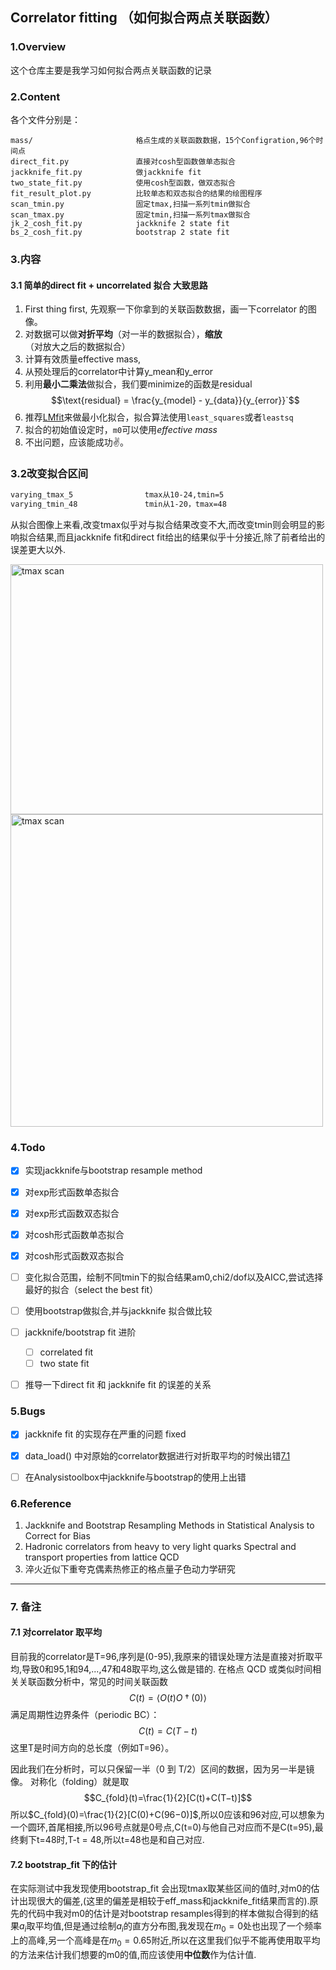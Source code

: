 ## Correlator fitting （如何拟合两点关联函数）

### 1.Overview
这个仓库主要是我学习如何拟合两点关联函数的记录


### 2.Content
各个文件分别是：
```
mass/                       格点生成的关联函数数据，15个Configration,96个时间点
direct_fit.py               直接对cosh型函数做单态拟合
jackknife_fit.py            做jackknife fit
two_state_fit.py            使用cosh型函数，做双态拟合
fit_result_plot.py          比较单态和双态拟合的结果的绘图程序
scan_tmin.py                固定tmax,扫描一系列tmin做拟合
scan_tmax.py                固定tmin,扫描一系列tmax做拟合
jk_2_cosh_fit.py            jackknife 2 state fit
bs_2_cosh_fit.py            bootstrap 2 state fit
```

### 3.内容

#### 3.1 简单的direct fit + uncorrelated 拟合 大致思路
1. First thing first, 先观察一下你拿到的关联函数数据，画一下correlator 的图像。
2. 对数据可以做**对折平均**（对一半的数据拟合），**缩放**（对放大之后的数据拟合）
3. 计算有效质量effective mass,
4. 从预处理后的correlator中计算y_mean和y_error
5. 利用**最小二乘法**做拟合，我们要minimize的函数是residual
   $$\text{residual} = \frac{y_{model} - y_{data}}{y_{error}}`$$
6. 推荐[LMfit](https://github.com/lmfit/lmfit-py)来做最小化拟合，拟合算法使用`least_squares`或者`leastsq`
7. 拟合的初始值设定时，`m0`可以使用*effective mass*
8. 不出问题，应该能成功✌。

### 3.2改变拟合区间
```bash
varying_tmax_5                tmax从10-24,tmin=5
varying_tmin_48               tmin从1-20，tmax=48
```
从拟合图像上来看,改变tmax似乎对与拟合结果改变不大,而改变tmin则会明显的影响拟合结果,而且jackknife fit和direct fit给出的结果似乎十分接近,除了前者给出的误差更大以外.

<img src="imgs/tmax_scan_compare.png" alt="tmax scan" width="500" height="400">
<img src="imgs/tmin_scan_compare.png" alt="tmax scan" width="500" height=auto>

### 4.Todo

- [x] 实现jackknife与bootstrap resample method
- [x] 对exp形式函数单态拟合
- [x] 对exp形式函数双态拟合
- [x] 对cosh形式函数单态拟合
- [x] 对cosh形式函数双态拟合
- [ ] 变化拟合范围，绘制不同tmin下的拟合结果am0,chi2/dof以及AICC,尝试选择最好的拟合（select the best fit）
- [ ] 使用bootstrap做拟合,并与jackknife 拟合做比较
- [ ] jackknife/bootstrap fit 进阶
  - [ ] correlated fit
  - [ ] two state fit
- [ ] 推导一下direct fit 和 jackknife fit 的误差的关系


### 5.Bugs

- [x] jackknife fit 的实现存在严重的问题  fixed
- [x] data_load() 中对原始的correlator数据进行对折取平均的时候出错[7.1](#71-对correlator-取平均)
- [ ] 在Analysistoolbox中jackknife与bootstrap的使用上出错


### 6.Reference
1. Jackknife and Bootstrap Resampling Methods in Statistical Analysis to Correct for Bias
2. Hadronic correlators from heavy to very  light quarks  Spectral and transport properties from lattice QCD
3. 淬火近似下重夸克偶素热修正的格点量子色动力学研究

--- 
### 7. 备注

#### 7.1 对correlator 取平均
目前我的correlator是T=96,序列是(0-95),我原来的错误处理方法是直接对折取平均,导致0和95,1和94,...,47和48取平均,这么做是错的.
在格点 QCD 或类似时间相关关联函数分析中，常见的时间关联函数
$$C(t)=⟨O(t)O†(0)⟩$$
满足周期性边界条件（periodic BC）：
$$C(t)=C(T−t)$$
这里T是时间方向的总长度（例如T=96）。

因此我们在分析时，可以只保留一半（0 到 T/2）区间的数据，因为另一半是镜像。
对称化（folding）就是取
$$C_{fold}(t)=\frac{1}{2}[C(t)+C(T−t)]$$
所以$C_{fold}(0)=\frac{1}{2}[C(0)+C(96−0)]$,所以0应该和96对应,可以想象为一个圆环,首尾相接,所以96号点就是0号点,C(t=0)与他自己对应而不是C(t=95),最终剩下t=48时,T-t = 48,所以t=48也是和自己对应.

#### 7.2 bootstrap_fit 下的估计
在实际测试中我发现使用bootstrap_fit 会出现$\text{tmax}$取某些区间的值时,对m0的估计出现很大的偏差,(这里的偏差是相较于eff_mass和jackknife_fit结果而言的).原先的代码中我对m0的估计是对bootstrap resamples得到的样本做拟合得到的结果$a_i$取平均值,但是通过绘制$a_i$的直方分布图,我发现在$m_0=0$处也出现了一个频率上的高峰,另一个高峰是在$m_0=0.65$附近,所以在这里我们似乎不能再使用取平均的方法来估计我们想要的m0的值,而应该使用**中位数**作为估计值.